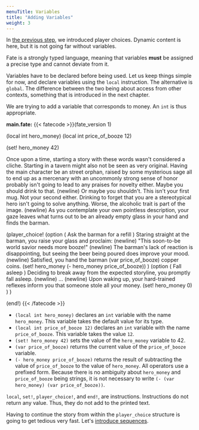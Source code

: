 ```yaml
---
menuTitle: Variables
title: "Adding Variables"
weight: 3
---
```

In [the previous step](/learn/start), we introduced player choices. Dynamic
content is here, but it is not going far without variables.

Fate is a strongly typed language, meaning that variables **must** be assigned
a precise type and cannot deviate from it.

Variables have to be declared before being used. Let us keep things simple for
now, and declare variables using the `local` instruction. The alternative is
`global`. The difference between the two being about access from other
contexts, something that is introduced in the next chapter.

We are trying to add a variable that corresponds to money. An `int` is thus
appropriate.

**main.fate:**
{{< fatecode >}}(fate_version 1)

(local int hero_money)
(local int price_of_booze 12)

(set! hero_money 42)

Once upon a time, starting a story with these words wasn't considered a cliche.
Starting in a tavern might also not be seen as very original.  Having the main
character be an street orphan, raised by some mysterious sage all to end up as
a mercenary with an uncommonly strong sense of honor probably isn't going to
lead to any praises for novelty either. Maybe you should drink to that.
(newline)
Or maybe you shouldn't. This isn't your first mug. Not your second either.
Drinking to forget that you are a stereotypical hero isn't going to solve
anything. Worse, the alcoholic trait is part of the image.
(newline)
As you contemplate your own pointless description, your gaze leaves what turns
out to be an already empty glass in your hand and finds the barman.

(player_choice!
   (option ( Ask the barman for a refill )
      Staring straight at the barman, you raise your glass and proclaim:
      (newline)
      "This soon-to-be world savior needs more booze!"
      (newline)
      The barman's lack of reaction is disappointing, but seeing the beer being
      poured does improve your mood.
      (newline)
      Satisfied, you hand the barman (var price_of_booze) copper coins.
      (set! hero_money (- hero_money price_of_booze))
   )
   (option ( Fall asleep )
      Deciding to break away from the expected storyline, you promptly fall
      asleep.
      (newline)
      ...
      (newline)
      Upon waking up, your hard-trained reflexes inform you that someone stole
      all your money.
      (set! hero_money 0)
   )
)

(end!)
{{< /fatecode >}}

* `(local int hero_money)` declares an `int` variable with the name
  `hero_money`. This variable takes the default value for its type.
* `(local int price_of_booze 12)` declares an `int` variable with the name
  `price_of_booze`. This variable takes the value `12`.
* `(set! hero_money 42)` sets the value of the `hero_money` variable to 42.
* `(var price_of_booze)` returns the current value of the `price_of_booze`
  variable.
* `(- hero_money price_of_booze)` returns the result of subtracting
   the value of `price_of_booze` to the value of `hero_money`. All operators
   use a prefixed form. Because there is no ambiguity about `hero_money` and
   `price_of_booze` being strings, it is not necessary to write
   `(- (var hero_money) (var price_of_booze))`.

`local`, `set!`, `player_choice!`, and `end!`, are instructions. Instructions do
not return any value. Thus, they do not add to the printed text.

Having to continue the story from within the `player_choice` structure is going
to get tedious very fast. Let's [introduce sequences](/learn/sequences).
